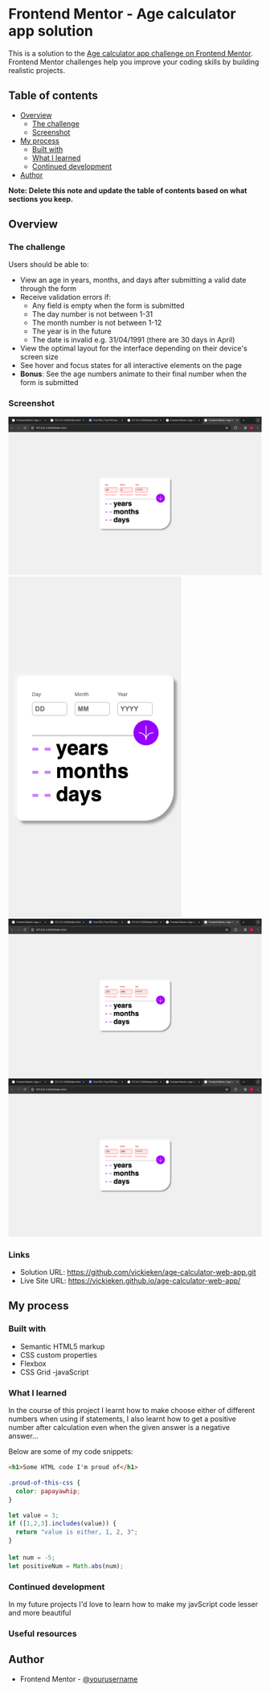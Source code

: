 # Frontend Mentor - Age calculator app solution

This is a solution to the [Age calculator app challenge on Frontend Mentor](https://www.frontendmentor.io/challenges/age-calculator-app-dF9DFFpj-Q). Frontend Mentor challenges help you improve your coding skills by building realistic projects. 

## Table of contents

- [Overview](#overview)
  - [The challenge](#the-challenge)
  - [Screenshot](#screenshot)
- [My process](#my-process)
  - [Built with](#built-with)
  - [What I learned](#what-i-learned)
  - [Continued development](#continued-development)
- [Author](#author)

**Note: Delete this note and update the table of contents based on what sections you keep.**

## Overview

### The challenge

Users should be able to:

- View an age in years, months, and days after submitting a valid date through the form
- Receive validation errors if:
  - Any field is empty when the form is submitted
  - The day number is not between 1-31
  - The month number is not between 1-12
  - The year is in the future
  - The date is invalid e.g. 31/04/1991 (there are 30 days in April)
- View the optimal layout for the interface depending on their device's screen size
- See hover and focus states for all interactive elements on the page
- **Bonus**: See the age numbers animate to their final number when the form is submitted

### Screenshot

![](./Screenshot%202023-12-20%20at%201.00.13%20AM.png)
![](./Screenshot%202023-12-20%20at%2012.58.47%20AM.png)
![](./Screenshot%202023-12-20%20at%2012.59.56%20AM.png)
![](Screenshot%202023-12-20%20at%2012.59.56%20AM.png)

### Links

- Solution URL: https://github.com/vickieken/age-calculator-web-app.git
- Live Site URL: https://vickieken.github.io/age-calculator-web-app/

## My process

### Built with

- Semantic HTML5 markup
- CSS custom properties
- Flexbox
- CSS Grid
-javaScript

### What I learned

In the course of this project I learnt how to make choose either of different numbers when using if statements, I also learnt how to get a positive number after calculation even when the given answer is a negative answer...

Below are some of my code snippets:

```html
<h1>Some HTML code I'm proud of</h1>
```
```css
.proud-of-this-css {
  color: papayawhip;
}
```
```js
let value = 3;
if ([1,2,3].includes(value)) {
  return "value is either, 1, 2, 3";
}

let num = -5;
let positiveNum = Math.abs(num);
```

### Continued development

In my future projects I'd love to learn how to make my javScript code lesser and more beautiful

### Useful resources

## Author

- Frontend Mentor - [@yourusername](https://www.frontendmentor.io/profile/@kenvickie)

